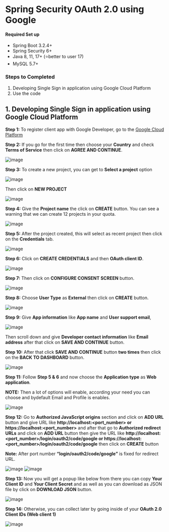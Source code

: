 # Spring Security OAuth 2.0 using Google

#### Required Set up
- Spring Boot 3.2.4+
- Spring Security 6+
- Java 8, 11, 17+ (⭐better to user 17)
- MySQL 5.7+

### Steps to Completed 
1. Developing Single Sign in application using Google Cloud Platform 
2. Use the code

## 1. Developing Single Sign in application using Google Cloud Platform 

**Step 1:** To register client app with Google Developer, go to the  [Google Cloud Platform](https://console.cloud.google.com/)

**Step 2:** If you go for the first time then choose your **Country** and check **Terms of Service** then click on **AGREE AND CONTINUE**.

![image](https://github.com/nirmalakumarsahu/spring-boot-oauth2.0-google/assets/62144558/b8fec38a-84ef-4ee1-98f3-e5d661876ad8)

**Step 3:** To create a new project, you can get to **Select a project** option 

![image](https://github.com/nirmalakumarsahu/spring-boot-oauth2.0-google/assets/62144558/54e70f35-373c-4037-b226-a4fc904e62ca)

Then click on **NEW PROJECT**

![image](https://github.com/nirmalakumarsahu/spring-boot-oauth2.0-google/assets/62144558/09fc7736-75a8-4f63-96e7-018f0ad77e4c)

**Step 4:** Give the **Project name** the click on **CREATE** button.
You can see a warning that we can create 12 projects in your quota.

![image](https://github.com/nirmalakumarsahu/spring-boot-oauth2.0-google/assets/62144558/71995357-6c44-4745-bf97-55ba511ffc87)

**Step 5:** After the project created, this will select as recent project then click on the **Credentials** tab.

![image](https://github.com/nirmalakumarsahu/spring-boot-oauth2.0-google/assets/62144558/6ebc5b9e-fc56-46e1-8ec5-36a32ebb561f)

**Step 6:** Click on **CREATE CREDENTIALS** and then **OAuth client ID**.

![image](https://github.com/nirmalakumarsahu/spring-boot-oauth2.0-google/assets/62144558/fe0fb77d-21ae-411a-8423-3d5267b92d2e)

**Step 7:** Then click on **CONFIGURE CONSENT SCREEN** button.

![image](https://github.com/nirmalakumarsahu/spring-boot-oauth2.0-google/assets/62144558/f2d27d81-2351-4aa8-96b7-5ddec1a822af)

**Step 8:** Choose **User Type** as **External** then click on **CREATE** button.

![image](https://github.com/nirmalakumarsahu/spring-boot-oauth2.0-google/assets/62144558/466b3d4e-99c6-4490-820b-2bc903f3af29)

**Step 9:** Give **App information** like **App name** and **User support email**,

![image](https://github.com/nirmalakumarsahu/spring-boot-oauth2.0-google/assets/62144558/859fea52-870e-4998-a1af-4fdcf3a074d9)
 
Then scroll down and give **Developer contact information** like **Email address** after that click on **SAVE AND CONTINUE** button.

**Step 10:** After that click **SAVE AND CONTINUE** button **two times** then click on the **BACK TO DASHBOARD** button.

![image](https://github.com/nirmalakumarsahu/spring-boot-oauth2.0-google/assets/62144558/28c739e3-1024-4bb0-9a14-011dec68d378)

**Step 11:** Follow **Step 5 & 6** and now choose the **Application type** as **Web application**.

**NOTE:** Then a lot of options will enable, according your need you can choose and bydefault Email and Profile is enables.

![image](https://github.com/nirmalakumarsahu/spring-boot-oauth2.0-google/assets/62144558/fb032838-6e7b-40ee-b11f-969bd66c8cd3)

**Step 12:** Go to **Authorized JavaScript origins** section and click on **ADD URL** button and give URL like **http://localhost:<port_number> or https://localhost:<port_number>** and after that go to **Authorized redirect URLs** and click on **ADD URL** button then give the URL like **http://localhost:<port_number>/login/oauth2/code/google or https://localhost:<port_number>/login/oauth2/code/google** then click on **CREATE** button

**Note:** After port number **“login/oauth2/code/google”** is fixed for redirect URL.

![image](https://github.com/nirmalakumarsahu/spring-boot-oauth2.0-google/assets/62144558/c053618b-d1b8-4f1a-88d4-613da637493e)
![image](https://github.com/nirmalakumarsahu/spring-boot-oauth2.0-google/assets/62144558/4e08443b-3960-41fe-8097-36a6bde78e2e)

**Step 13:** Now you will get a popup like below from there you can copy **Your Client ID** and **Your Client Secret** and as well as you can download as JSON file by click on **DOWNLOAD JSON** button.

![image](https://github.com/nirmalakumarsahu/spring-boot-oauth2.0-google/assets/62144558/5c513380-2e4a-4e90-b463-4bdec3c2a141)

**Step 14:** Otherwise, you can collect later by going inside of your **OAuth 2.0 Client IDs (Web client 1)**

![image](https://github.com/nirmalakumarsahu/spring-boot-oauth2.0-google/assets/62144558/5d1269c4-e7ba-470a-9bee-de86761ba91f)

 

